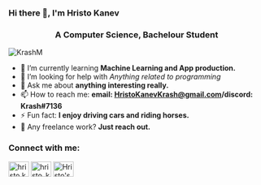 ### Hi there 👋, I'm Hristo Kanev

<h3 align="center">A Computer Science, Bachelour Student</h3>

<p align="left"> <img src="https://komarev.com/ghpvc/?username=KrashM&label=Profile%20views&color=b45e0e&style=plastic" alt="KrashM" /> </p>

- 🌱 I’m currently learning **Machine Learning and App production.**
- 🤔 I’m looking for help with *Anything related to programming*
- 💬 Ask me about **anything interesting really.**
- 📫 How to reach me: **email: HristoKanevKrash@gmail.com/discord: Krash#7136**
- ⚡ Fun fact: **I enjoy driving cars and riding horses.**
- 💼 Any freelance work? **Just reach out.**

<h3 align="left">Connect with me:</h3>
<p align="left">
    <a href="https://www.facebook.com/hristo.kanev.946" target="blank"><img align="center" src="https://raw.githubusercontent.com/rahuldkjain/github-profile-readme-generator/master/src/images/icons/Social/facebook.svg" alt="hristo.kanev.946" height="30" width="40" /></a>
    <a href="https://www.instagram.com/hristo_kanev" target="blank"><img align="center" src="https://raw.githubusercontent.com/rahuldkjain/github-profile-readme-generator/master/src/images/icons/Social/instagram.svg" alt="hristo_kanev" height="30" width="40" /></a>
    <a href="https://open.spotify.com/user/21vzzehwxf2xn6q4aacyq7yeq?si=6037f929bbe04257" target="blank">
    <img align="center" alt="Hristo's Spotify" height="30px" width="40px" src="https://raw.githubusercontent.com/peterthehan/peterthehan/master/assets/spotify.svg" />
    </a>
</p>
